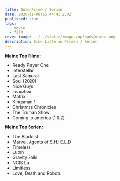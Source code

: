 ```yaml
---
title: Gute Filme / Serien
date: 2020-11-08T15:44:43.250Z
published: true
tags:
  - movie
  - film
cover_image: ../../static/images/uploads/movie.png
description: Eine Liste an Filmen / Serien
---
```

**Meine Top Filme:**

* Ready Player One
* Interstellar
* Last Samurai
* Soul (2020)
* Nice Guys
* Inception
* Matrix
* Kingsman 1
* Christmas Chronicles
* The Truman Show
* Coming to america (1 & 2)

**Meine Top Serien:**

* The Blacklist
* Marvel, Agents of S.H.I.E.L.D
* Timeless
* Lupin
* Gravity Falls
* NCIS La
* Limitless
* Love, Death and Robots
